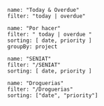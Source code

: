 ```todoist
name: "Today & Overdue"
filter: "today | overdue"
```

```todoist
name: "Por hacer"
filter: " today | overdue "
sorting: [ date, priority ]
groupBy: project
```


```todoist
name: "SENIAT"
filter: "/SENIAT"
sorting: [ date, priority ]
```


```todoist
name: "Droguerias"
filter: "/Droguerias"
sorting: ["date", "priority"]
```